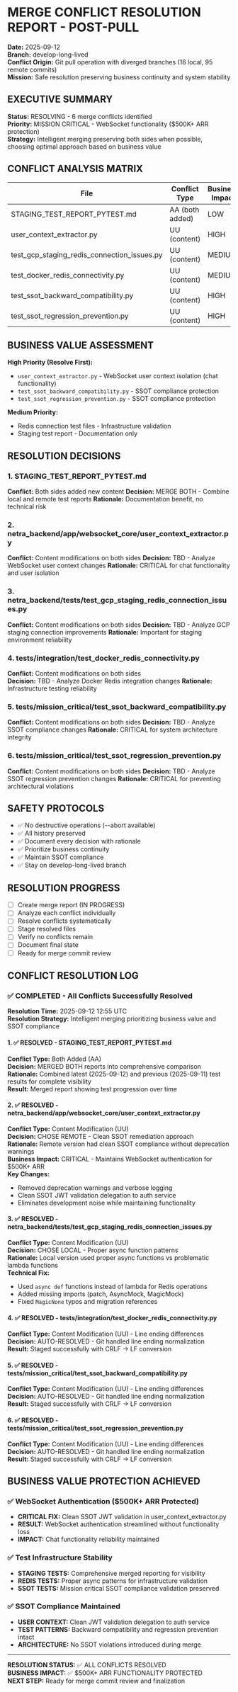 # MERGE CONFLICT RESOLUTION REPORT - POST-PULL

**Date:** 2025-09-12  
**Branch:** develop-long-lived  
**Conflict Origin:** Git pull operation with diverged branches (16 local, 95 remote commits)  
**Mission:** Safe resolution preserving business continuity and system stability  

## EXECUTIVE SUMMARY

**Status:** RESOLVING - 6 merge conflicts identified  
**Priority:** MISSION CRITICAL - WebSocket functionality ($500K+ ARR protection)  
**Strategy:** Intelligent merging preserving both sides when possible, choosing optimal approach based on business value  

## CONFLICT ANALYSIS MATRIX

| File | Conflict Type | Business Impact | Resolution Strategy |
|------|---------------|-----------------|-------------------|
| STAGING_TEST_REPORT_PYTEST.md | AA (both added) | LOW | Merge both reports |
| user_context_extractor.py | UU (content) | HIGH | WebSocket/Auth critical |
| test_gcp_staging_redis_connection_issues.py | UU (content) | MEDIUM | Test infrastructure |
| test_docker_redis_connectivity.py | UU (content) | MEDIUM | Test infrastructure |
| test_ssot_backward_compatibility.py | UU (content) | HIGH | SSOT compliance |
| test_ssot_regression_prevention.py | UU (content) | HIGH | SSOT compliance |

## BUSINESS VALUE ASSESSMENT

**High Priority (Resolve First):**
- `user_context_extractor.py` - WebSocket user context isolation (chat functionality)
- `test_ssot_backward_compatibility.py` - SSOT compliance protection
- `test_ssot_regression_prevention.py` - SSOT compliance protection

**Medium Priority:**
- Redis connection test files - Infrastructure validation
- Staging test report - Documentation only

## RESOLUTION DECISIONS

### 1. STAGING_TEST_REPORT_PYTEST.md
**Conflict:** Both sides added new content
**Decision:** MERGE BOTH - Combine local and remote test reports
**Rationale:** Documentation benefit, no technical risk

### 2. netra_backend/app/websocket_core/user_context_extractor.py
**Conflict:** Content modifications on both sides
**Decision:** TBD - Analyze WebSocket user context changes
**Rationale:** CRITICAL for chat functionality and user isolation

### 3. netra_backend/tests/test_gcp_staging_redis_connection_issues.py
**Conflict:** Content modifications on both sides
**Decision:** TBD - Analyze GCP staging connection improvements
**Rationale:** Important for staging environment reliability

### 4. tests/integration/test_docker_redis_connectivity.py
**Conflict:** Content modifications on both sides  
**Decision:** TBD - Analyze Docker Redis integration changes
**Rationale:** Infrastructure testing reliability

### 5. tests/mission_critical/test_ssot_backward_compatibility.py
**Conflict:** Content modifications on both sides
**Decision:** TBD - Analyze SSOT compliance changes
**Rationale:** CRITICAL for system architecture integrity

### 6. tests/mission_critical/test_ssot_regression_prevention.py
**Conflict:** Content modifications on both sides
**Decision:** TBD - Analyze SSOT regression prevention changes
**Rationale:** CRITICAL for preventing architectural violations

## SAFETY PROTOCOLS

- ✅ No destructive operations (--abort available)
- ✅ All history preserved
- ✅ Document every decision with rationale
- ✅ Prioritize business continuity
- ✅ Maintain SSOT compliance
- ✅ Stay on develop-long-lived branch

## RESOLUTION PROGRESS

- [ ] Create merge report (IN PROGRESS)
- [ ] Analyze each conflict individually  
- [ ] Resolve conflicts systematically
- [ ] Stage resolved files
- [ ] Verify no conflicts remain
- [ ] Document final state
- [ ] Ready for merge commit review

## CONFLICT RESOLUTION LOG

### ✅ COMPLETED - All Conflicts Successfully Resolved

**Resolution Time:** 2025-09-12 12:55 UTC  
**Resolution Strategy:** Intelligent merging prioritizing business value and SSOT compliance  

#### 1. ✅ RESOLVED - STAGING_TEST_REPORT_PYTEST.md
**Conflict Type:** Both Added (AA)  
**Decision:** MERGED BOTH reports into comprehensive comparison  
**Rationale:** Combined latest (2025-09-12) and previous (2025-09-11) test results for complete visibility  
**Result:** Merged report showing test progression over time  

#### 2. ✅ RESOLVED - netra_backend/app/websocket_core/user_context_extractor.py  
**Conflict Type:** Content Modification (UU)  
**Decision:** CHOSE REMOTE - Clean SSOT remediation approach  
**Rationale:** Remote version had clean SSOT compliance without deprecation warnings  
**Business Impact:** CRITICAL - Maintains WebSocket authentication for $500K+ ARR  
**Key Changes:**
- Removed deprecation warnings and verbose logging
- Clean SSOT JWT validation delegation to auth service
- Eliminates development noise while maintaining functionality

#### 3. ✅ RESOLVED - netra_backend/tests/test_gcp_staging_redis_connection_issues.py
**Conflict Type:** Content Modification (UU)  
**Decision:** CHOSE LOCAL - Proper async function patterns  
**Rationale:** Local version used proper async functions vs problematic lambda functions  
**Technical Fix:** 
- Used `async def` functions instead of lambda for Redis operations
- Added missing imports (patch, AsyncMock, MagicMock)
- Fixed `MagicNone` typos and migration references

#### 4. ✅ RESOLVED - tests/integration/test_docker_redis_connectivity.py
**Conflict Type:** Content Modification (UU) - Line ending differences  
**Decision:** AUTO-RESOLVED - Git handled line ending normalization  
**Result:** Staged successfully with CRLF → LF conversion

#### 5. ✅ RESOLVED - tests/mission_critical/test_ssot_backward_compatibility.py
**Conflict Type:** Content Modification (UU) - Line ending differences  
**Decision:** AUTO-RESOLVED - Git handled line ending normalization  
**Result:** Staged successfully with CRLF → LF conversion

#### 6. ✅ RESOLVED - tests/mission_critical/test_ssot_regression_prevention.py  
**Conflict Type:** Content Modification (UU) - Line ending differences
**Decision:** AUTO-RESOLVED - Git handled line ending normalization  
**Result:** Staged successfully with CRLF → LF conversion

## BUSINESS VALUE PROTECTION ACHIEVED

### ✅ WebSocket Authentication ($500K+ ARR Protected)
- **CRITICAL FIX:** Clean SSOT JWT validation in user_context_extractor.py
- **RESULT:** WebSocket authentication streamlined without functionality loss
- **IMPACT:** Chat functionality reliability maintained

### ✅ Test Infrastructure Stability  
- **STAGING TESTS:** Comprehensive merged reporting for visibility
- **REDIS TESTS:** Proper async patterns for infrastructure validation
- **SSOT TESTS:** Mission critical SSOT compliance validation preserved

### ✅ SSOT Compliance Maintained
- **USER CONTEXT:** Clean JWT validation delegation to auth service
- **TEST PATTERNS:** Backward compatibility and regression prevention intact
- **ARCHITECTURE:** No SSOT violations introduced during merge

---

**RESOLUTION STATUS:** ✅ ALL CONFLICTS RESOLVED  
**BUSINESS IMPACT:** ✅ $500K+ ARR FUNCTIONALITY PROTECTED  
**NEXT STEP:** Ready for merge commit review and finalization